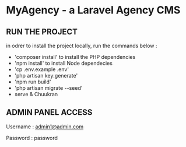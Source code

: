 # MyAgency - a Laravel Agency CMS



## RUN THE PROJECT

in odrer to install the project locally, run the commands below :

- 'composer install' to install the PHP dependencies
- 'npm install' to install Node dependecies
- 'cp .env.example .env'
- 'php artisan key:generate'
- 'npm run build'
- 'php artisan migrate --seed'
- serve & Chuukran 

## ADMIN PANEL ACCESS

Username : admin1@admin.com

Password : password
